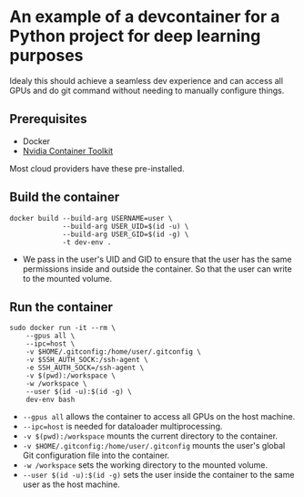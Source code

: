 # An example of a devcontainer for a Python project for deep learning purposes

Idealy this should achieve a seamless dev experience and can access all GPUs and do git command without needing to manually configure things.

## Prerequisites

- Docker
- [Nvidia Container Toolkit](https://docs.nvidia.com/datacenter/cloud-native/container-toolkit/install-guide.html)

Most cloud providers have these pre-installed.


## Build the container

```{bash}
docker build --build-arg USERNAME=user \
             --build-arg USER_UID=$(id -u) \
             --build-arg USER_GID=$(id -g) \
             -t dev-env .
```

- We pass in the user's UID and GID to ensure that the user has the same permissions inside and outside the container. So that the user can write to the mounted volume.

## Run the container
```{bash}
sudo docker run -it --rm \
    --gpus all \
    --ipc=host \
    -v $HOME/.gitconfig:/home/user/.gitconfig \
    -v $SSH_AUTH_SOCK:/ssh-agent \
    -e SSH_AUTH_SOCK=/ssh-agent \
    -v $(pwd):/workspace \
    -w /workspace \
    --user $(id -u):$(id -g) \
    dev-env bash
```

- `--gpus all` allows the container to access all GPUs on the host machine.
- `--ipc=host` is needed for dataloader multiprocessing.
- `-v $(pwd):/workspace` mounts the current directory to the container.
- `-v $HOME/.gitconfig:/home/user/.gitconfig` mounts the user's global Git configuration file into the container.
- `-w /workspace` sets the working directory to the mounted volume.
- `--user $(id -u):$(id -g)` sets the user inside the container to the same user as the host machine.

